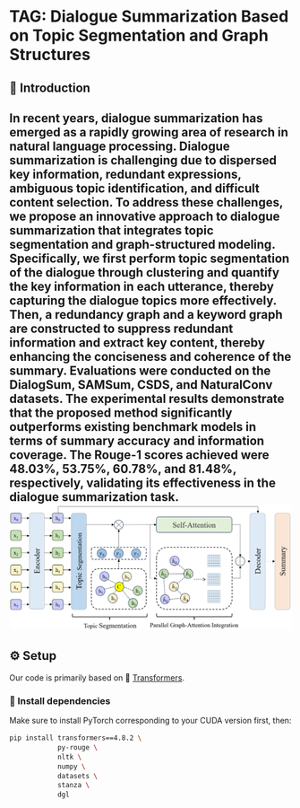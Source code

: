 
# TAG: Dialogue Summarization Based on Topic Segmentation and Graph Structures


## 📌 Introduction
In recent years, dialogue summarization has emerged as a rapidly growing area of research in natural language processing. Dialogue summarization is challenging due to dispersed key information, redundant expressions, ambiguous topic identification, and difficult content selection. To address these challenges, we propose an innovative approach to dialogue summarization that integrates topic segmentation and graph-structured modeling. Specifically, we first perform topic segmentation of the dialogue through clustering and quantify the key information in each utterance, thereby capturing the dialogue topics more effectively. Then, a redundancy graph and a keyword graph are constructed to suppress redundant information and extract key content, thereby enhancing the conciseness and coherence of the summary. Evaluations were conducted on the DialogSum, SAMSum, CSDS, and NaturalConv datasets. The experimental results demonstrate that the proposed method significantly outperforms existing benchmark models in terms of summary accuracy and information coverage. The Rouge-1 scores achieved were 48.03%, 53.75%, 60.78%, and 81.48%, respectively, validating its effectiveness in the dialogue summarization task.
![Model Architecture](model.png)
---

## ⚙️ Setup

Our code is primarily based on 🤗 [Transformers](https://github.com/huggingface/transformers).

### 🧩 Install dependencies

Make sure to install PyTorch corresponding to your CUDA version first, then:

```bash
pip install transformers==4.8.2 \
            py-rouge \
            nltk \
            numpy \
            datasets \
            stanza \
            dgl
